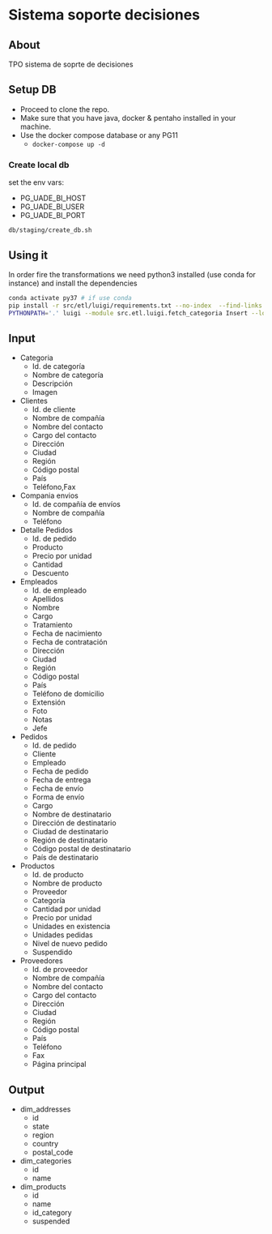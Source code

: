 # Sistema soporte decisiones

## About

TPO sistema de soprte de decisiones

## Setup DB

- Proceed to clone the repo.
- Make sure that you have java, docker & pentaho installed in your machine.
- Use the docker compose database or any PG11
  - `docker-compose up -d`

### Create local db

set the env vars:

- PG_UADE_BI_HOST
- PG_UADE_BI_USER
- PG_UADE_BI_PORT

`db/staging/create_db.sh`

## Using it

In order fire the transformations we need python3 installed (use conda for instance) and install the dependencies

```sh
conda activate py37 # if use conda
pip install -r src/etl/luigi/requirements.txt --no-index  --find-links file:/tmp/packages
PYTHONPATH='.' luigi --module src.etl.luigi.fetch_categoria Insert --local-scheduler
```

## Input

- Categoria
  - Id. de categoría
  - Nombre de categoría
  - Descripción
  - Imagen
- Clientes
  - Id. de cliente
  - Nombre de compañía
  - Nombre del contacto
  - Cargo del contacto
  - Dirección
  - Ciudad
  - Región
  - Código postal
  - País
  - Teléfono,Fax
- Compania envios
  - Id. de compañía de envíos
  - Nombre de compañía
  - Teléfono
- Detalle Pedidos
  - Id. de pedido
  - Producto
  - Precio por unidad
  - Cantidad
  - Descuento
- Empleados
  - Id. de empleado
  - Apellidos
  - Nombre
  - Cargo
  - Tratamiento
  - Fecha de nacimiento
  - Fecha de contratación
  - Dirección
  - Ciudad
  - Región
  - Código postal
  - País
  - Teléfono de domicilio
  - Extensión
  - Foto
  - Notas
  - Jefe
- Pedidos
  - Id. de pedido
  - Cliente
  - Empleado
  - Fecha de pedido
  - Fecha de entrega
  - Fecha de envío
  - Forma de envío
  - Cargo
  - Nombre de destinatario
  - Dirección de destinatario
  - Ciudad de destinatario
  - Región de destinatario
  - Código postal de destinatario
  - País de destinatario
- Productos
  - Id. de producto
  - Nombre de producto
  - Proveedor
  - Categoría
  - Cantidad por unidad
  - Precio por unidad
  - Unidades en existencia
  - Unidades pedidas
  - Nivel de nuevo pedido
  - Suspendido
- Proveedores
  - Id. de proveedor
  - Nombre de compañía
  - Nombre del contacto
  - Cargo del contacto
  - Dirección
  - Ciudad
  - Región
  - Código postal
  - País
  - Teléfono
  - Fax
  - Página principal

## Output

- dim_addresses
  - id
  - state
  - region
  - country
  - postal_code
- dim_categories
  - id
  - name
- dim_products
  - id
  - name
  - id_category
  - suspended
